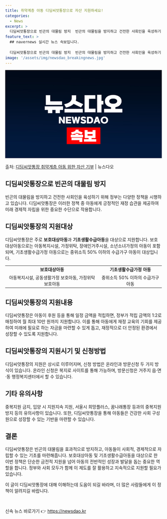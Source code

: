 ```yaml
---
title: 취약계층 아동 디딤씨앗통장으로 자산 지원하세요!
categories:
  - News
excerpt: >
  디딤씨앗통장으로 빈곤의 대물림 방지  빈곤의 대물림을 방지하고 건전한 사회인을 육성하기 위해 정부는 다양한 …
feature_text: >
  ## navernews 실시간 뉴스 속보입니다.

  디딤씨앗통장으로 빈곤의 대물림 방지  빈곤의 대물림을 방지하고 건전한 사회인을 육성하기 위해 정부는 다양한 …
image: '/assets/img/newsdao_breakingnews.jpg'
---
```


![뉴스다오 속보](/assets/img/newsdao_breakingnews.jpg)

<p>출처: <a href="https://newsdao.kr/4563" rel="dofollow">디딤씨앗통장 취약계층 아동 위한 자산 기부</a> | 뉴스다오</p>

<h2 data-ke-size="size26">디딤씨앗통장으로 빈곤의 대물림 방지</h2>
<p data-ke-size="size16">빈곤의 대물림을 방지하고 건전한 사회인을 육성하기 위해 정부는 다양한 정책을 시행하고 있습니다. 디딤씨앗통장은 이러한 정책 중 아동에게 긍정적인 재정 습관을 제공하여 미래 경제적 자립을 위한 중요한 수단으로 작용합니다.</p>

<h2 data-ke-size="size23">디딤씨앗통장의 지원대상</h2>
<p data-ke-size="size16">디딤씨앗통장은 주로 <b>보호대상아동</b>과 <b>기초생활수급아동</b>을 대상으로 지원합니다. 보호대상아동으로는 아동복지시설, 가정위탁, 장애인거주시설, 소년소녀가정의 아동이 포함되며, 기초생활수급가정 아동으로는 중위소득 50% 이하의 수급가구 아동이 대상입니다.</p>
<table>
    <tr>
        <td style="text-align: center; height: 17px;"><b>보호대상아동</b></td>
        <td style="text-align: center; height: 17px;"><b>기초생활수급가정 아동</b></td>
    </tr>
    <tr>
        <td style="text-align: center; height: 17px;">아동복지시설, 공동생활가정 보호아동, 가정위탁 보호아동</td>
        <td style="text-align: center; height: 17px;">중위소득 50% 이하의 수급가구 아동</td>
    </tr>
</table>

<h2 data-ke-size="size23">디딤씨앗통장의 지원내용</h2>
<p data-ke-size="size16">디딤씨앗통장은 아동이 후원 등을 통해 일정 금액을 적립하면, 정부가 적립 금액의 1:2로 매칭하여 월 최대 10만 원까지 지원합니다. 이를 통해 아동에게 재정 교육의 기회를 제공하여 미래에 필요로 하는 자금을 마련할 수 있게 돕고, 재정적으로 더 안정된 환경에서 성장할 수 있도록 지원합니다.</p>

<h2 data-ke-size="size23">디딤씨앗통장의 지원시기 및 신청방법</h2>
<p data-ke-size="size16">디딤씨앗통장의 지원은 상시로 이루어지며, 신청 방법은 온라인과 방문신청 두 가지 방식이 있습니다. 온라인 신청은 복지로 사이트를 통해 가능하며, 방문신청은 거주지 읍·면·동 행정복지센터에서 할 수 있습니다.</p>

<h2 data-ke-size="size23">기타 유의사항</h2>
<p data-ke-size="size16">중복지원 금지, 입양 시 지원지속 지원, 서울시 희망플러스, 꿈나래통장 등과의 중복지원 방지 등의 유의사항이 있습니다. 또한, 디딤씨앗통장을 통해 아동들은 건강한 사회 구성원으로 성장할 수 있는 기반을 마련할 수 있습니다.</p>

<h2 data-ke-size="size23">결론</h2>
<p data-ke-size="size16">디딤씨앗통장은 빈곤의 대물림을 효과적으로 방지하고, 아동들이 사회적, 경제적으로 자립할 수 있는 기초를 마련해줍니다. 보호대상아동 및 기초생활수급아동을 대상으로 한 이번 정책은 단순한 금전적 지원을 넘어 아동의 전반적인 성장과 발달을 돕는 중요한 역할을 합니다. 정부와 사회 모두가 함께 이 제도를 잘 활용하고 지속적으로 지원할 필요가 있습니다.</p>
<p data-ke-size="size16">이 글이 디딤씨앗통장에 대해 이해하는데 도움이 되길 바라며, 더 많은 사람들에게 이 정책이 알려지길 바랍니다.</p>
<p data-ke-size="size16">&nbsp;</p> 

신속 뉴스 바로가기 👉 <a href="https://newsdao.kr" rel="dofollow">https://newsdao.kr</a>


